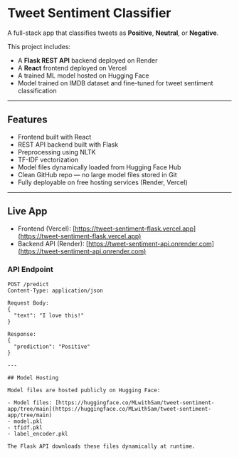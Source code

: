 # Tweet Sentiment Classifier

A full-stack app that classifies tweets as **Positive**, **Neutral**, or **Negative**.

This project includes:
- A **Flask REST API** backend deployed on Render
- A **React** frontend deployed on Vercel
- A trained ML model hosted on Hugging Face
- Model trained on IMDB dataset and fine-tuned for tweet sentiment classification

---

## Features

- Frontend built with React
- REST API backend built with Flask
- Preprocessing using NLTK
- TF-IDF vectorization
- Model files dynamically loaded from Hugging Face Hub
- Clean GitHub repo — no large model files stored in Git
- Fully deployable on free hosting services (Render, Vercel)

---

## Live App

- Frontend (Vercel): [https://tweet-sentiment-flask.vercel.app](https://tweet-sentiment-flask.vercel.app)  
- Backend API (Render): [https://tweet-sentiment-api.onrender.com](https://tweet-sentiment-api.onrender.com)

### API Endpoint

```http
POST /predict
Content-Type: application/json

Request Body:
{
  "text": "I love this!"
}

Response:
{
  "prediction": "Positive"
}

---

## Model Hosting

Model files are hosted publicly on Hugging Face:

- Model files: [https://huggingface.co/MLwithSam/tweet-sentiment-app/tree/main](https://huggingface.co/MLwithSam/tweet-sentiment-app/tree/main)
- model.pkl
- tfidf.pkl
- label_encoder.pkl

The Flask API downloads these files dynamically at runtime.

